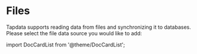 # Files

Tapdata supports reading data from files and synchronizing it to databases. Please select the file data source you would like to add:

import DocCardList from '@theme/DocCardList';

<DocCardList />

